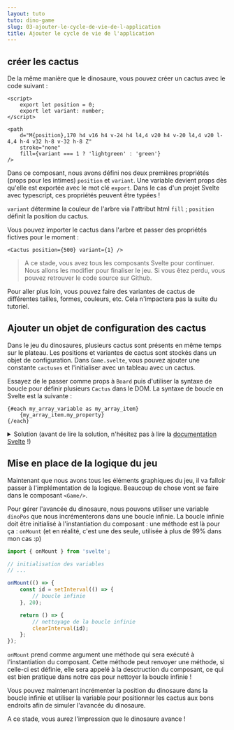 ```yaml
---
layout: tuto
tuto: dino-game
slug: 03-ajouter-le-cycle-de-vie-de-l-application
title: Ajouter le cycle de vie de l'application
---
```


<script>
	import CodeCactusArray from './CodeCactusArray.md';
</script>

## créer les cactus

De la même manière que le dinosaure, vous pouvez créer un cactus avec le code suivant :

```svelte
<script>
	export let position = 0;
	export let variant: number;
</script>

<path
	d="M{position},170 h4 v16 h4 v-24 h4 l4,4 v20 h4 v-20 l4,4 v20 l-4,4 h-4 v32 h-8 v-32 h-8 Z"
	stroke="none"
	fill={variant === 1 ? 'lightgreen' : 'green'}
/>
```

Dans ce composant, nous avons défini nos deux premières propriétés (props pour les intimes) `position` et `variant`. Une variable devient props dès qu'elle est exportée avec le mot clé `export`. Dans le cas d'un projet Svelte avec typescript, ces propriétés peuvent être typées !

`variant` détermine la couleur de l'arbre via l'attribut html `fill` ; `position` définit la position du cactus.

Vous pouvez importer le cactus dans l'arbre et passer des propriétés fictives pour le moment :

```svelte
<Cactus position={500} variant={1} />
```

> A ce stade, vous avez tous les composants Svelte pour continuer. Nous allons les modifier pour finaliser le jeu. Si vous êtez perdu, vous pouvez retrouver le code source sur Github.

Pour aller plus loin, vous pouvez faire des variantes de cactus de différentes tailles, formes, couleurs, etc. Cela n'impactera pas la suite du tutoriel.

## Ajouter un objet de configuration des cactus

Dans le jeu du dinosaures, plusieurs cactus sont présents en même temps sur le plateau. Les positions et variantes de cactus sont stockés dans un objet de configuration. Dans `Game.svelte`, vous pouvez ajouter une constante `cactuses` et l'initialiser avec un tableau avec un cactus.

Essayez de le passer comme props à `Board` puis d'utiliser la syntaxe de boucle pour définir plusieurs `Cactus` dans le DOM. La syntaxe de boucle en Svelte est la suivante :

```svelte
{#each my_array_variable as my_array_item}
	{my_array_item.my_property}
{/each}
```

<details>
	<summary>Solution (avant de lire la solution, n'hésitez pas à lire la <a href="https://svelte.dev/docs#template-syntax-each" target="_blank">documentation Svelte</a> !)</summary>
	<CodeCactusArray/>
</details>

## Mise en place de la logique du jeu

Maintenant que nous avons tous les éléments graphiques du jeu, il va falloir passer à l'implémentation de la logique. Beaucoup de chose vont se faire dans le composant `<Game/>`.

Pour gérer l'avancée du dinosaure, nous pouvons utiliser une variable `dinoPos` que nous incrémenterons dans une boucle infinie. La boucle infinie doit être initialisé à l'instantiation du composant : une méthode est là pour ça : `onMount` (et en réalité, c'est une des seule, utilisée à plus de 99% dans mon cas :p)

```typescript
import { onMount } from 'svelte';

// initialisation des variables
// ...

onMount(() => {
	const id = setInterval(() => {
		// boucle infinie
	}, 20);

	return () => {
		// nettoyage de la boucle infinie
		clearInterval(id);
	};
});
```

`onMount` prend comme argument une méthode qui sera exécuté à l'instantiation du composant. Cette méthode peut renvoyer une méthode, si celle-ci est définie, elle sera appelé à la desctruction du composant, ce qui est bien pratique dans notre cas pour nettoyer la boucle infinie !

Vous pouvez maintenant incrémenter la position du dinosaure dans la boucle infinie et utiliser la variable pour positionner les cactus aux bons endroits afin de simuler l'avancée du dinosaure.

A ce stade, vous aurez l'impression que le dinosaure avance !
